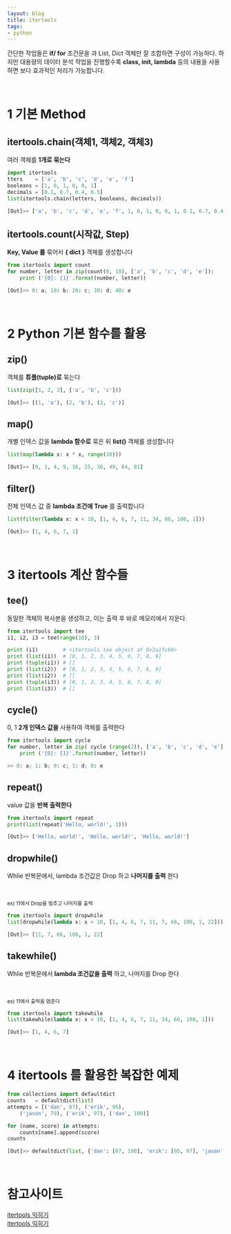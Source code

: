```yaml
---
layout: blog
title: itertools
tags:
- python
---
```


간단한 작업들은 **if/ for** 조건문을 과 List, Dict 객체만 잘 조합하면 구성이 가능하다. 하지만 대용량의 데이터 분석 작업을 진행할수록 **class, __init__, lambda** 등의 내용을 사용하면 보다 효과적인 처리가 가능합니다.

<br/>

# 1 기본 Method
## **itertools.chain**(객체1, 객체2, 객체3)
여러 객체를 **1개로 묶는다**

```python
import itertools
tters    = ['a', 'b', 'c', 'd', 'e', 'f']
booleans = [1, 0, 1, 0, 0, 1]
decimals = [0.1, 0.7, 0.4, 0.5]
list(itertools.chain(letters, booleans, decimals))

[Out]>> ['a', 'b', 'c', 'd', 'e', 'f', 1, 0, 1, 0, 0, 1, 0.1, 0.7, 0.4, 0.5]
```

## **itertools.count**(시작값, Step)
**Key, Value 를** 묶어서 **{ dict }** 객체를 생성합니다

```python
from itertools import count
for number, letter in zip(count(0, 10), ['a', 'b', 'c', 'd', 'e']):
    print ('{0}: {1}'.format(number, letter))

[Out]>> 0: a; 10: b; 20: c; 30: d; 40: e
```

<br/>

# 2 Python 기본 함수를 활용
## zip()
객체를 **튜플(tuple)로** 묶는다 
```python
list(zip([1, 2, 3], ['a', 'b', 'c']))

[Out]>> [(1, 'a'), (2, 'b'), (3, 'c')]
```

## map()
개별 인덱스 값을 **lambda 함수로** 묶은 뒤 **list()** 객체를 생성합니다 

```python
list(map(lambda x: x * x, range(10)))

[Out]>> [0, 1, 4, 9, 16, 25, 36, 49, 64, 81]
```

## filter()
전체 인덱스 값 중 **lambda 조건에 True** 를 출력합니다

```python
list(filter(lambda x: x < 10, [1, 4, 6, 7, 11, 34, 66, 100, 1]))

[Out]>> [1, 4, 6, 7, 1]
```

<br/>

# 3 itertools 계산 함수들 
## tee()
동일한 객체의 복사본을 생성하고, 이는 출력 후 바로 메모리에서 지운다.

```python
from itertools import tee
i1, i2, i3 = tee(range(10), 3)

print (i1)        # <itertools.tee object at 0x2a1fc68>
print (list(i1))  # [0, 1, 2, 3, 4, 5, 6, 7, 8, 9]
print (tuple(i1)) # []
print (list(i2))  # [0, 1, 2, 3, 4, 5, 6, 7, 8, 9]
print (list(i2))  # []
print (tuple(i3)) # [0, 1, 2, 3, 4, 5, 6, 7, 8, 9]
print (list(i3))  # []
```

## **cycle()**
0, 1 **2개 인덱스 값을** 사용하여 객체를 출력한다
```python
from itertools import cycle
for number, letter in zip( cycle (range(2)), ['a', 'b', 'c', 'd', 'e'] ):
    print ('{0}: {1}'.format(number, letter))

>> 0: a; 1: b; 0: c; 1: d; 0: e
```

## **repeat()**
value 값을 **반복 출력한다**
```python
from itertools import repeat
print(list(repeat('Hello, world!', 3)))

[Out]>> ['Hello, world!', 'Hello, world!', 'Hello, world!']
```

## **dropwhile()**
Whlie 반복문에서, lambda 조건값은 Drop 하고 **나머지를 출력** 한다

<br/>

<small>ex) 11에서 Drop을 멈추고 나머지를 출력</small>

```python
from itertools import dropwhile
list(dropwhile(lambda x: x < 10, [1, 4, 6, 7, 11, 7, 66, 100, 1, 22]))

[Out]>> [11, 7, 66, 100, 1, 22]
```

## **takewhile()**

Whlie 반복문에서 **lambda 조건값을 출력** 하고, 나머지를 Drop 한다

<br/>

<small>ex) 11에서 출력을 멈춘다</small>

```python
from itertools import takewhile
list(takewhile(lambda x: x < 10, [1, 4, 6, 7, 11, 34, 66, 100, 1]))

[Out]>> [1, 4, 6, 7]
```

<br/>

# 4 itertools 를 활용한 복잡한 예제  

```python
from collections import defaultdict
counts   = defaultdict(list)
attempts = [('dan', 87), ('erik', 95), 
    ('jason', 79), ('erik', 97), ('dan', 100)]

for (name, score) in attempts:
    counts[name].append(score)
counts

[Out]>> defaultdict(list, {'dan': [87, 100], 'erik': [95, 97], 'jason': [79]})
```

<br/>

# 참고사이트

[itertools 익히기](http://hamait.tistory.com/803)<br/>
[itertools 익히기](https://code.i-harness.com/ko/docs/python~3.6/library/itertools)<br/>